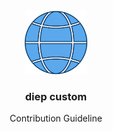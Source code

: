 <br><br>
    <div align="center">
        <img src="./icon.png" width="20%" />
        <h3> diep custom </h3>
        <p> Contribution Guideline </p>
    </div>
<br>